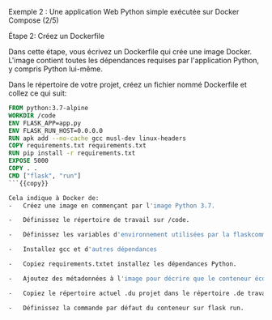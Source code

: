 Exemple 2 : Une application Web Python simple exécutée sur Docker Compose (2/5)

Étape 2: Créez un Dockerfile 

Dans cette étape, vous écrivez un Dockerfile qui crée une image Docker. L'image contient toutes les dépendances requises par l'application Python, y compris Python lui-même.

Dans le répertoire de votre projet, créez un fichier nommé Dockerfile et collez ce qui suit:

```Dockerfile
FROM python:3.7-alpine
WORKDIR /code
ENV FLASK_APP=app.py
ENV FLASK_RUN_HOST=0.0.0.0
RUN apk add --no-cache gcc musl-dev linux-headers
COPY requirements.txt requirements.txt
RUN pip install -r requirements.txt
EXPOSE 5000
COPY . .
CMD ["flask", "run"]
```{{copy}} 

Cela indique à Docker de:
-	Créez une image en commençant par l'image Python 3.7.

-	Définissez le répertoire de travail sur /code.

-	Définissez les variables d'environnement utilisées par la flaskcommande.

-	Installez gcc et d'autres dépendances

-	Copiez requirements.txtet installez les dépendances Python.

-	Ajoutez des métadonnées à l'image pour décrire que le conteneur écoute sur le port 5000

-	Copiez le répertoire actuel .du projet dans le répertoire .de travail de l'image.

-	Définissez la commande par défaut du conteneur sur flask run.
